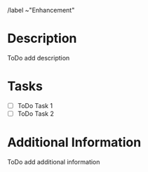 /label ~"Enhancement"

<!-- Remove all ToDos in this template! -->

# Description
<!-- Describe your enhancement -->

ToDo add description

# Tasks
<!-- Add tasks that need to be done for this enhancement -->

- [ ] ToDo Task 1
- [ ] ToDo Task 2

# Additional Information
<!-- Optional add some additional information that describes the enhancement. Afer creating the issue you can also upload design suggestions. If that is not required: Remove section -->

ToDo add additional information
